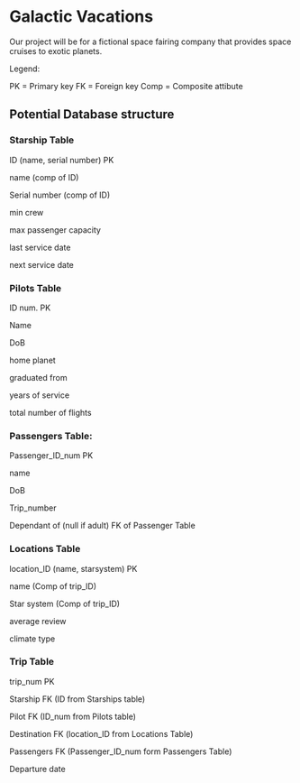 # Galactic Vacations

Our project will be for a fictional space fairing company that provides space cruises to exotic planets.



Legend:

PK = Primary key
FK = Foreign key
Comp = Composite attibute

## Potential Database structure

### Starship Table

ID (name, serial number) PK

name (comp of ID)

Serial number (comp of ID)

min crew 

max passenger capacity

last service date

next service date

### Pilots Table
 
ID num. PK

Name

DoB 

home planet

graduated from

years of service

total number of flights


### Passengers Table:

Passenger_ID_num PK 

name

DoB 

Trip_number

Dependant of (null if adult) FK of Passenger Table

### Locations Table

location_ID (name, starsystem) PK

name (Comp of trip_ID)

Star system (Comp of trip_ID)

average review

climate type


### Trip Table

trip_num PK

Starship FK (ID from Starships table)

Pilot FK (ID_num from Pilots table)

Destination FK (location_ID from Locations Table)

Passengers FK (Passenger_ID_num form Passengers Table)

Departure date

